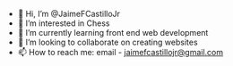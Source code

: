 - 👋 Hi, I’m @JaimeFCastilloJr
- 👀 I’m interested in Chess
- 🌱 I’m currently learning front end web development
- 💞️ I’m looking to collaborate on creating websites
- 📫 How to reach me: email - jaimefcastillojr@gmail.com

<!---
JaimeFCastilloJr/JaimeFCastilloJr is a ✨ special ✨ repository because its `README.md` (this file) appears on your GitHub profile.
You can click the Preview link to take a look at your changes.
--->
